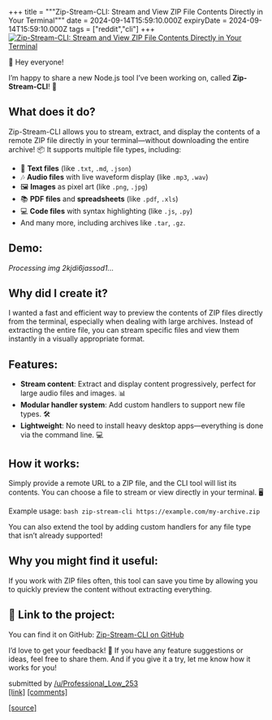 +++
title = """Zip-Stream-CLI: Stream and View ZIP File Contents Directly in Your Terminal"""
date = 2024-09-14T15:59:10.000Z
expiryDate = 2024-09-14T15:59:10.000Z
tags = ["reddit","cli"]
+++
[![ Zip-Stream-CLI: Stream and View ZIP File Contents Directly in Your Terminal](https://external-preview.redd.it/MT_zdjI-aCSYb8_z6D19lrCsV5E5J09V6btlw6tTOMM.jpg?width=640&crop=smart&auto=webp&s=edd66d33cf5bef72361d90f1c6336047dbda2a0b " Zip-Stream-CLI: Stream and View ZIP File Contents Directly in Your Terminal")](https://www.reddit.com/r/commandline/comments/1fgpcg5/zipstreamcli_stream_and_view_zip_file_contents/)

👋 Hey everyone!

I’m happy to share a new Node.js tool I’ve been working on, called **Zip-Stream-CLI**! 🚀

What does it do?
----------------

Zip-Stream-CLI allows you to stream, extract, and display the contents of a remote ZIP file directly in your terminal—without downloading the entire archive! 📦 It supports multiple file types, including:

*   📄 **Text files** (like `.txt`, `.md`, `.json`)
*   🎶 **Audio files** with live waveform display (like `.mp3`, `.wav`)
*   🖼️ **Images** as pixel art (like `.png`, `.jpg`)
*   📚 **PDF files** and **spreadsheets** (like `.pdf`, `.xls`)
*   💻 **Code files** with syntax highlighting (like `.js`, `.py`)
*   And many more, including archives like `.tar`, `.gz`.

Demo:
-----

_Processing img 2kjdi6jassod1..._

Why did I create it?
--------------------

I wanted a fast and efficient way to preview the contents of ZIP files directly from the terminal, especially when dealing with large archives. Instead of extracting the entire file, you can stream specific files and view them instantly in a visually appropriate format.

Features:
---------

*   **Stream content**: Extract and display content progressively, perfect for large audio files and images. 📊
*   **Modular handler system**: Add custom handlers to support new file types. 🛠️
*   **Lightweight**: No need to install heavy desktop apps—everything is done via the command line. 💻

How it works:
-------------

Simply provide a remote URL to a ZIP file, and the CLI tool will list its contents. You can choose a file to stream or view directly in your terminal. 🖥️

Example usage: `bash zip-stream-cli https://example.com/my-archive.zip`

You can also extend the tool by adding custom handlers for any file type that isn’t already supported!

Why you might find it useful:
-----------------------------

If you work with ZIP files often, this tool can save you time by allowing you to quickly preview the content without extracting everything.

🔗 Link to the project:
-----------------------

You can find it on GitHub: [Zip-Stream-CLI on GitHub](https://github.com/agarrec-vivlio/zip-stream-cli/)

I’d love to get your feedback! 💬 If you have any feature suggestions or ideas, feel free to share them. And if you give it a try, let me know how it works for you!

submitted by [/u/Professional\_Low\_253](https://www.reddit.com/user/Professional_Low_253)  
[\[link\]](https://www.reddit.com/r/commandline/comments/1fgpcg5/zipstreamcli_stream_and_view_zip_file_contents/) [\[comments\]](https://www.reddit.com/r/commandline/comments/1fgpcg5/zipstreamcli_stream_and_view_zip_file_contents/)

[[source]](https://www.reddit.com/r/commandline/comments/1fgpcg5/zipstreamcli_stream_and_view_zip_file_contents/)
